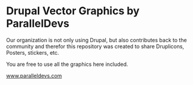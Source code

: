 # Drupal Vector Graphics by ParallelDevs

Our organization is not only using Drupal, but also contributes back to the community and therefor this repository was created to share Druplicons, Posters, stickers, etc.

You are free to use all the graphics here included.

www.paralleldevs.com







